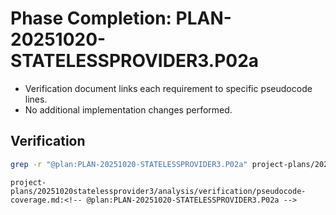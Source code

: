 # Phase Completion: PLAN-20251020-STATELESSPROVIDER3.P02a
- Verification document links each requirement to specific pseudocode lines.
- No additional implementation changes performed.

## Verification
```bash
grep -r "@plan:PLAN-20251020-STATELESSPROVIDER3.P02a" project-plans/20251020statelessprovider3/analysis/verification
```
```text
project-plans/20251020statelessprovider3/analysis/verification/pseudocode-coverage.md:<!-- @plan:PLAN-20251020-STATELESSPROVIDER3.P02a -->
```
